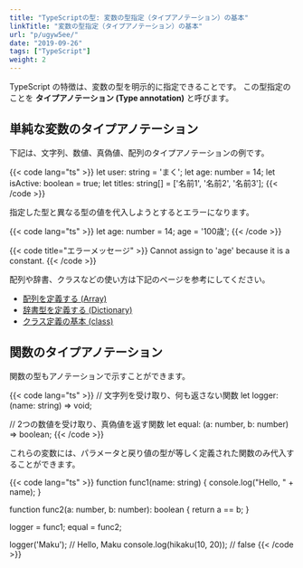 ```yaml
---
title: "TypeScriptの型: 変数の型指定（タイプアノテーション）の基本"
linkTitle: "変数の型指定（タイプアノテーション）の基本"
url: "p/ugyw5ee/"
date: "2019-09-26"
tags: ["TypeScript"]
weight: 2
---
```


TypeScript の特徴は、変数の型を明示的に指定できることです。
この型指定のことを **タイプアノテーション (Type annotation)** と呼びます。


単純な変数のタイプアノテーション
----

下記は、文字列、数値、真偽値、配列のタイプアノテーションの例です。

{{< code lang="ts" >}}
let user: string = 'まく';
let age: number = 14;
let isActive: boolean = true;
let titles: string[] = ['名前1', '名前2', '名前3'];
{{< /code >}}

指定した型と異なる型の値を代入しようとするとエラーになります。

{{< code lang="ts" >}}
let age: number = 14;
age = '100歳';
{{< /code >}}

{{< code title="エラーメッセージ" >}}
Cannot assign to 'age' because it is a constant.
{{< /code >}}

配列や辞書、クラスなどの使い方は下記のページを参考にしてください。

- [配列を定義する (Array)](/p/ttwoetd/)
- [辞書型を定義する (Dictionary)](/p/x3ocp9a/)
- [クラス定義の基本 (class)](/p/qhxet9n/)


関数のタイプアノテーション
----

関数の型もアノテーションで示すことができます。

{{< code lang="ts" >}}
// 文字列を受け取り、何も返さない関数
let logger: (name: string) => void;

// 2つの数値を受け取り、真偽値を返す関数
let equal: (a: number, b: number) => boolean;
{{< /code >}}

これらの変数には、パラメータと戻り値の型が等しく定義された関数のみ代入することができます。

{{< code lang="ts" >}}
function func1(name: string) {
  console.log("Hello, " + name);
}

function func2(a: number, b: number): boolean {
  return a == b;
}

logger = func1;
equal = func2;

logger('Maku');  // Hello, Maku
console.log(hikaku(10, 20));  // false
{{< /code >}}

